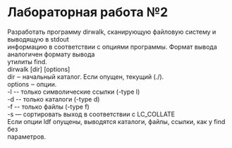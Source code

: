 # Лабораторная работа №2

Разработать программу dirwalk, сканирующую файловую систему и выводящую в stdout   
информацию в соответствии с опциями программы. Формат вывода аналогичен формату вывода   
утилиты find.   
dirwalk [dir] [options]   
dir ‒ начальный каталог. Если опущен, текущий (./).   
options ‒ опции.   
-l -- только символические ссылки (-type l)   
-d -- только каталоги (-type d)   
-f -- только файлы (-type f)   
-s — сортировать выход в соответствии с LC_COLLATE   
Если опции ldf опущены, выводятся каталоги, файлы, ссылки, как у find без   
параметров.   
